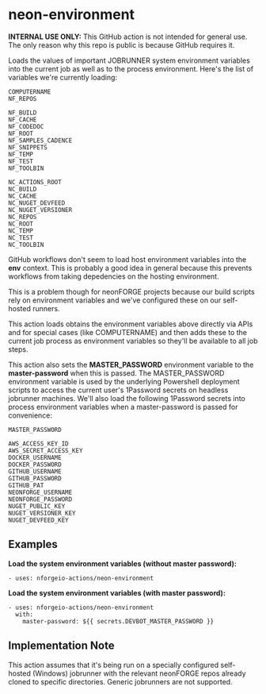 # neon-environment

**INTERNAL USE ONLY:** This GitHub action is not intended for general use.  The only reason why this repo is public is because GitHub requires it.

Loads the values of important JOBRUNNER system environment variables into the
current job as well as to the process environment.  Here's the list of variables
we're currently loading:
```
COMPUTERNAME
NF_REPOS

NF_BUILD
NF_CACHE
NF_CODEDOC
NF_ROOT
NF_SAMPLES_CADENCE
NF_SNIPPETS
NF_TEMP
NF_TEST
NF_TOOLBIN

NC_ACTIONS_ROOT
NC_BUILD
NC_CACHE
NC_NUGET_DEVFEED
NC_NUGET_VERSIONER
NC_REPOS
NC_ROOT
NC_TEMP
NC_TEST
NC_TOOLBIN
```
GitHub workflows don't seem to load host environment variables into the **env**
context.  This is probably a good idea in general because this prevents workflows
from taking depedencies on the hosting environment.

This is a problem though for neonFORGE projects because our build scripts rely
on environment variables and we've configured these on our self-hosted runners.

This action loads obtains the environment variables above directly via APIs and
for special cases (like COMPUTERNAME) and then adds these to the current job process
as environment variables so they'll be available to all job steps.

This action also sets the **MASTER_PASSWORD** environment variable to the 
**master-password** when this is passed.  The MASTER_PASSWORD environment 
variable is used by the underlying Powershell deployment scripts to access the
current user's 1Password secrets on headless jobrunner machines.  We'll
also load the following 1Password secrets into process environment variables
when a master-password is passed for convenience:
```
MASTER_PASSWORD

AWS_ACCESS_KEY_ID
AWS_SECRET_ACCESS_KEY
DOCKER_USERNAME
DOCKER_PASSWORD
GITHUB_USERNAME
GITHUB_PASSWORD
GITHUB_PAT
NEONFORGE_USERNAME
NEONFORGE_PASSWORD
NUGET_PUBLIC_KEY
NUGET_VERSIONER_KEY
NUGET_DEVFEED_KEY
```

## Examples

**Load the system environment variables (without master password):**
```
- uses: nforgeio-actions/neon-environment
```


**Load the system environment variables (with master password):**
```
- uses: nforgeio-actions/neon-environment
  with:
    master-password: ${{ secrets.DEVBOT_MASTER_PASSWORD }}
```

## Implementation Note

This action assumes that it's being run on a specially configured self-hosted (Windows) jobrunner with the relevant neonFORGE repos already cloned to specific directories.  Generic jobrunners are not supported.

